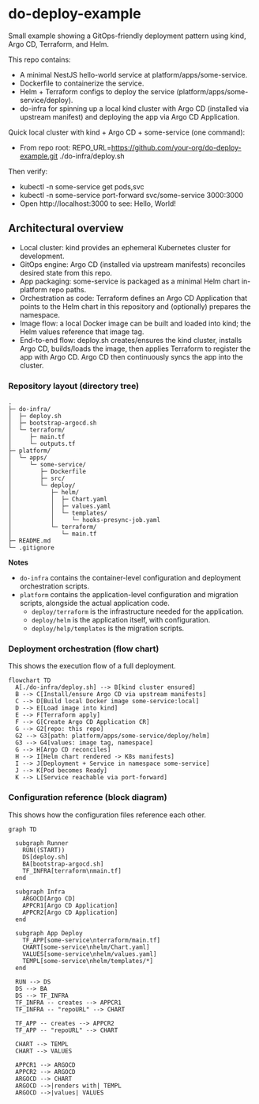 # do-deploy-example

Small example showing a GitOps-friendly deployment pattern using kind, Argo CD, Terraform, and Helm.

This repo contains:
- A minimal NestJS hello-world service at platform/apps/some-service.
- Dockerfile to containerize the service.
- Helm + Terraform configs to deploy the service (platform/apps/some-service/deploy).
- do-infra for spinning up a local kind cluster with Argo CD (installed via upstream manifest) and deploying the app via Argo CD Application.

Quick local cluster with kind + Argo CD + some-service (one command):
- From repo root:
  REPO_URL=https://github.com/your-org/do-deploy-example.git ./do-infra/deploy.sh

Then verify:
- kubectl -n some-service get pods,svc
- kubectl -n some-service port-forward svc/some-service 3000:3000
- Open http://localhost:3000 to see: Hello, World!

## Architectural overview
- Local cluster: kind provides an ephemeral Kubernetes cluster for development.
- GitOps engine: Argo CD (installed via upstream manifests) reconciles desired state from this repo.
- App packaging: some-service is packaged as a minimal Helm chart in-platform repo paths.
- Orchestration as code: Terraform defines an Argo CD Application that points to the Helm chart in this repository and (optionally) prepares the namespace.
- Image flow: a local Docker image can be built and loaded into kind; the Helm values reference that image tag.
- End-to-end flow: deploy.sh creates/ensures the kind cluster, installs Argo CD, builds/loads the image, then applies Terraform to register the app with Argo CD. Argo CD then continuously syncs the app into the cluster.

### Repository layout (directory tree)
```
.
├─ do-infra/
│  ├─ deploy.sh
│  ├─ bootstrap-argocd.sh
│  └─ terraform/
│     ├─ main.tf
│     └─ outputs.tf
├─ platform/
│  └─ apps/
│     └─ some-service/
│        ├─ Dockerfile
│        ├─ src/
│        └─ deploy/
│           ├─ helm/
│           │  ├─ Chart.yaml
│           │  ├─ values.yaml
│           │  └─ templates/
│           │     └─ hooks-presync-job.yaml 
│           └─ terraform/
│              └─ main.tf
├─ README.md
└─ .gitignore
```
**Notes**
* `do-infra` contains the container-level configuration and deployment orchestration scripts.
* `platform` contains the application-level configuration and migration scripts, alongside the actual application code.
  * `deploy/terraform` is the infrastructure needed for the application.
  * `deploy/helm` is the application itself, with configuration.
  * `deploy/help/templates` is the migration scripts.

### Deployment orchestration (flow chart)
This shows the execution flow of a full deployment.
```mermaid
flowchart TD
  A[./do-infra/deploy.sh] --> B[kind cluster ensured]
  B --> C[Install/ensure Argo CD via upstream manifests]
  C --> D[Build local Docker image some-service:local]
  D --> E[Load image into kind]
  E --> F[Terraform apply]
  F --> G[Create Argo CD Application CR]
  G --> G2[repo: this repo]
  G2 --> G3[path: platform/apps/some-service/deploy/helm]
  G3 --> G4[values: image tag, namespace]
  G --> H[Argo CD reconciles]
  H --> I[Helm chart rendered -> K8s manifests]
  I --> J[Deployment + Service in namespace some-service]
  J --> K[Pod becomes Ready]
  K --> L[Service reachable via port-forward]
```

### Configuration reference (block diagram)
This shows how the configuration files reference each other.
```mermaid
graph TD
  
  subgraph Runner
    RUN((START))
    DS[deploy.sh]
    BA[bootstrap-argocd.sh]
    TF_INFRA[terraform\nmain.tf]
  end
  
  subgraph Infra
    ARGOCD[Argo CD]
    APPCR1[Argo CD Application]
    APPCR2[Argo CD Application]
  end

  subgraph App Deploy
    TF_APP[some-service\nterraform/main.tf]
    CHART[some-service\nhelm/Chart.yaml]
    VALUES[some-service\nhelm/values.yaml]
    TEMPL[some-service\nhelm/templates/*]
  end

  RUN --> DS
  DS --> BA
  DS --> TF_INFRA
  TF_INFRA -- creates --> APPCR1
  TF_INFRA -- "repoURL" --> CHART

  TF_APP -- creates --> APPCR2
  TF_APP -- "repoURL" --> CHART

  CHART --> TEMPL
  CHART --> VALUES

  APPCR1 --> ARGOCD
  APPCR2 --> ARGOCD
  ARGOCD --> CHART
  ARGOCD -->|renders with| TEMPL
  ARGOCD -->|values| VALUES
```



